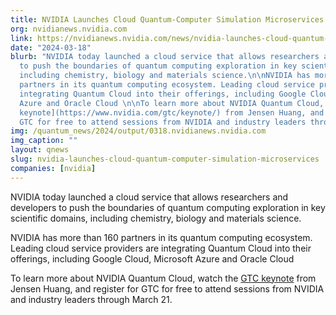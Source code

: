 ```yaml
---
title: NVIDIA Launches Cloud Quantum-Computer Simulation Microservices
org: nvidianews.nvidia.com
link: https://nvidianews.nvidia.com/news/nvidia-launches-cloud-quantum-computer-simulation-microservices
date: "2024-03-18"
blurb: "NVIDIA today launched a cloud service that allows researchers and developers
  to push the boundaries of quantum computing exploration in key scientific domains,
  including chemistry, biology and materials science.\n\nNVIDIA has more than 160
  partners in its quantum computing ecosystem. Leading cloud service providers are
  integrating Quantum Cloud into their offerings, including Google Cloud, Microsoft
  Azure and Oracle Cloud \n\nTo learn more about NVIDIA Quantum Cloud, watch the [GTC
  keynote](https://www.nvidia.com/gtc/keynote/) from Jensen Huang, and register for
  GTC for free to attend sessions from NVIDIA and industry leaders through March 21.\n"
img: /quantum_news/2024/output/0318.nvidianews.nvidia.com
img_caption: ""
layout: qnews
slug: nvidia-launches-cloud-quantum-computer-simulation-microservices
companies: [nvidia]
---
```


NVIDIA today launched a cloud service that allows researchers and developers to push the boundaries of quantum computing exploration in key scientific domains, including chemistry, biology and materials science.

NVIDIA has more than 160 partners in its quantum computing ecosystem. Leading cloud service providers are integrating Quantum Cloud into their offerings, including Google Cloud, Microsoft Azure and Oracle Cloud 

To learn more about NVIDIA Quantum Cloud, watch the [GTC keynote](https://www.nvidia.com/gtc/keynote/) from Jensen Huang, and register for GTC for free to attend sessions from NVIDIA and industry leaders through March 21.
